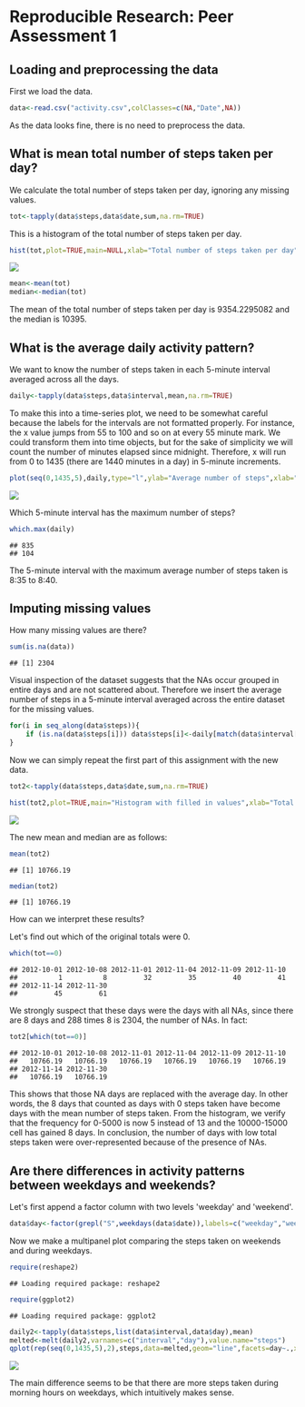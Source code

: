 # Reproducible Research: Peer Assessment 1


## Loading and preprocessing the data

First we load the data.


```r
data<-read.csv("activity.csv",colClasses=c(NA,"Date",NA))
```

As the data looks fine, there is no need to preprocess the data.

## What is mean total number of steps taken per day?

We calculate the total number of steps taken per day, ignoring any missing values.

```r
tot<-tapply(data$steps,data$date,sum,na.rm=TRUE)
```

This is a histogram of the total number of steps taken per day.


```r
hist(tot,plot=TRUE,main=NULL,xlab="Total number of steps taken per day")
```

![](PA1_template_files/figure-html/unnamed-chunk-3-1.png)<!-- -->


```r
mean<-mean(tot)
median<-median(tot)
```

The mean of the total number of steps taken per day is 9354.2295082 and the median is 10395.

## What is the average daily activity pattern?

We want to know the number of steps taken in each 5-minute interval averaged across all the days.


```r
daily<-tapply(data$steps,data$interval,mean,na.rm=TRUE)
```

To make this into a time-series plot, we need to be somewhat careful because the labels for the intervals are not formatted properly. For instance, the x value jumps from 55 to 100 and so on at every 55 minute mark. We could transform them into time objects, but for the sake of simplicity we will count the number of minutes elapsed since midnight. Therefore, x will run from 0 to 1435 (there are 1440 minutes in a day) in 5-minute increments.


```r
plot(seq(0,1435,5),daily,type="l",ylab="Average number of steps",xlab="Minutes")
```

![](PA1_template_files/figure-html/unnamed-chunk-6-1.png)<!-- -->

Which 5-minute interval has the maximum number of steps?


```r
which.max(daily)
```

```
## 835 
## 104
```

The 5-minute interval with the maximum average number of steps taken is 8:35 to 8:40.

## Imputing missing values

How many missing values are there?


```r
sum(is.na(data))
```

```
## [1] 2304
```

Visual inspection of the dataset suggests that the NAs occur grouped in entire days and are not scattered about. Therefore we insert the average number of steps in a 5-minute interval averaged across the entire dataset for the missing values.


```r
for(i in seq_along(data$steps)){
    if (is.na(data$steps[i])) data$steps[i]<-daily[match(data$interval[i],names(daily))]
}
```

Now we can simply repeat the first part of this assignment with the new data.


```r
tot2<-tapply(data$steps,data$date,sum,na.rm=TRUE)
```


```r
hist(tot2,plot=TRUE,main="Histogram with filled in values",xlab="Total number of steps taken per day")
```

![](PA1_template_files/figure-html/unnamed-chunk-11-1.png)<!-- -->

The new mean and median are as follows:


```r
mean(tot2)
```

```
## [1] 10766.19
```

```r
median(tot2)
```

```
## [1] 10766.19
```

How can we interpret these results?

Let's find out which of the original totals were 0.


```r
which(tot==0)
```

```
## 2012-10-01 2012-10-08 2012-11-01 2012-11-04 2012-11-09 2012-11-10 
##          1          8         32         35         40         41 
## 2012-11-14 2012-11-30 
##         45         61
```

We strongly suspect that these days were the days with all NAs, since there are 8 days and 288 times 8 is 2304, the number of NAs. In fact:


```r
tot2[which(tot==0)]
```

```
## 2012-10-01 2012-10-08 2012-11-01 2012-11-04 2012-11-09 2012-11-10 
##   10766.19   10766.19   10766.19   10766.19   10766.19   10766.19 
## 2012-11-14 2012-11-30 
##   10766.19   10766.19
```

This shows that those NA days are replaced with the average day. In other words, the 8 days that counted as days with 0 steps taken have become days with the mean number of steps taken. From the histogram, we verify that the frequency for 0-5000 is now 5 instead of 13 and the 10000-15000 cell has gained 8 days. In conclusion, the number of days with low total steps taken were over-represented because of the presence of NAs.

## Are there differences in activity patterns between weekdays and weekends?

Let's first append a factor column with two levels 'weekday' and 'weekend'.


```r
data$day<-factor(grepl("S",weekdays(data$date)),labels=c("weekday","weekend"))
```

Now we make a multipanel plot comparing the steps taken on weekends and during weekdays.


```r
require(reshape2)
```

```
## Loading required package: reshape2
```

```r
require(ggplot2)
```

```
## Loading required package: ggplot2
```

```r
daily2<-tapply(data$steps,list(data$interval,data$day),mean)
melted<-melt(daily2,varnames=c("interval","day"),value.name="steps")
qplot(rep(seq(0,1435,5),2),steps,data=melted,geom="line",facets=day~.,xlab="minutes")
```

![](PA1_template_files/figure-html/unnamed-chunk-16-1.png)<!-- -->

The main difference seems to be that there are more steps taken during morning hours on weekdays, which intuitively makes sense.
